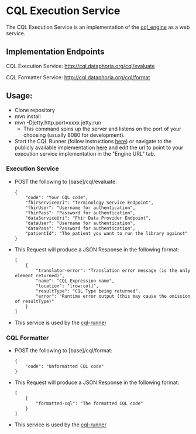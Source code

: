 # CQL Execution Service

The CQL Execution Service is an implementation of the [cql_engine](https://github.com/DBCG/cql_engine) as a web service.

## Implementation Endpoints

CQL Execution Service: http://cql.dataphoria.org/cql/evaluate

CQL Formatter Service: http://cql.dataphoria.org/cql/format

## Usage:
- Clone repository
- mvn install
- mvn -Djetty.http.port=xxxx jetty:run
    - This command spins up the server and listens on the port of your choosing (usually 8080 for development).
- Start the CQL Runner (follow instructions [here](https://github.com/DBCG/cql_runner)) or navigate to the publicly available implementation [here](http://cql-runner.dataphoria.org/) and edit the url to point to your execution service implementation in the "Engine URL" tab.

### Execution Service

 - POST the following to [base]/cql/evaluate:
 
    ```
    {
        "code": "Your CQL code",
        "fhirServiceUri": "Terminology Service Endpoint",
        "fhirUser": "Username for authentication",
        "fhirPass": "Password for authentication",
        "dataServiceUri": "Fhir Data Provider Endpoint",
        "dataUser": "Username for authentication",
        "dataPass": "Password for authentication",
        "patientId": "The patient you want to run the library against"
    }
    ```
 
 - This Request will produce a JSON Response in the following format:
 
    ```
    [
        {
            "translator-error": "Translation error message (is the only element returned)",
            "name": "CQL Expression name",
            "location": "[row:col]",
            "resultType": "CQL Type being returned",
            "error": "Runtime error output (this may cause the omission of resultType)"
        }
    ]
    ```
 
 - This service is used by the [cql-runner](https://github.com/DBCG/cql_runner)

### CQL Formatter
 
 - POST the following to [base]/cql/format:
 
    ```
    {
        "code": "Unformatted CQL code"
    }
    ```
 
 - This Request will produce a JSON Response in the following format:
 
    ```
    [
        {
            "formatted-cql": "The formatted CQL code"
        }
    ]
    ```
 
 - This service is used by the [cql-runner](https://github.com/DBCG/cql_runner)